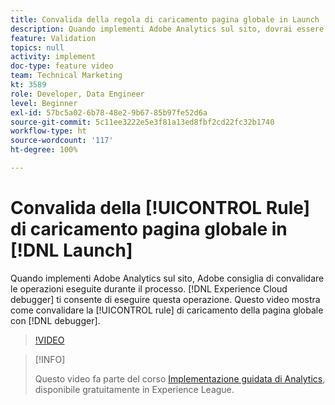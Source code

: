 ```yaml
---
title: Convalida della regola di caricamento pagina globale in Launch
description: Quando implementi Adobe Analytics sul sito, dovrai essere in grado di convalidare le operazioni eseguite durante il processo. Experience Cloud Debugger pronto ad aiutare. Questo video mostra come convalidare la regola di caricamento pagina globale con il debugger.
feature: Validation
topics: null
activity: implement
doc-type: feature video
team: Technical Marketing
kt: 3589
role: Developer, Data Engineer
level: Beginner
exl-id: 57bc5a02-6b78-48e2-9b67-85b97fe52d6a
source-git-commit: 5c11ee3222e5e3f81a13ed8fbf2cd22fc32b1740
workflow-type: ht
source-wordcount: '117'
ht-degree: 100%

---
```


# Convalida della [!UICONTROL Rule] di caricamento pagina globale in [!DNL Launch]

Quando implementi Adobe Analytics sul sito, Adobe consiglia di convalidare le operazioni eseguite durante il processo. [!DNL Experience Cloud debugger] ti consente di eseguire questa operazione. Questo video mostra come convalidare la [!UICONTROL rule] di caricamento della pagina globale con [!DNL debugger].

>[!VIDEO](https://video.tv.adobe.com/v/28776/?quality=12)

>[!INFO]
>
> Questo video fa parte del corso [Implementazione guidata di Analytics](https://experienceleague.adobe.com/?recommended=Analytics-D-1-2019.1), disponibile gratuitamente in Experience League.